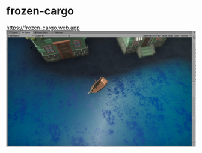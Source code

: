 # frozen-cargo



<a href="https://frozen-cargo.web.app">
	https://frozen-cargo.web.app
</a>

<img src="screenshot.jpg" />